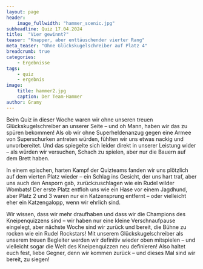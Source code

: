 ```yaml
---
layout: page
header:
    image_fullwidth: "hammer_scenic.jpg"
subheadline: Quiz 17.04.2024
title:  "Vier gewinnt?"
teaser: "Knapper, aber enttäuschender vierter Rang"
meta_teaser: "Ohne Glückskugelschreiber auf Platz 4"
breadcrumb: true
categories:
    - Ergebnisse
tags:
    - quiz
    - ergebnis
image:
    title: hammer2.jpg
    caption: Der Team-Hammer
author: Gramy
---
```


Beim Quiz in dieser Woche waren wir ohne unseren treuen Glückskugelschreiber an unserer Seite – und oh Mann, haben wir das zu spüren bekommen! Als ob wir ohne Superheldenanzug gegen eine Armee von Superschurken antreten würden, fühlten wir uns etwas nackig und unvorbereitet. Und das spiegelte sich leider direkt in unserer Leistung wider – als würden wir versuchen, Schach zu spielen, aber nur die Bauern auf dem Brett haben.

In einem epischen, harten Kampf der Quizteams fanden wir uns plötzlich auf dem vierten Platz wieder – ein Schlag ins Gesicht, der uns hart traf, aber uns auch den Ansporn gab, zurückzuschlagen wie ein Rudel wilder Wombats! Der erste Platz entfloh uns wie ein Hase vor einem Jagdhund, aber Platz 2 und 3 waren nur ein Katzensprung entfernt – oder vielleicht eher ein Katzengalopp, wenn wir ehrlich sind.

Wir wissen, dass wir mehr draufhaben und dass wir die Champions des Kneipenquizzens sind – wir haben nur eine kleine Verschnaufpause eingelegt, aber nächste Woche sind wir zurück und bereit, die Bühne zu rocken wie ein Rudel Rockstars! Mit unserem Glückskugelschreiber als unserem treuen Begleiter werden wir definitiv wieder oben mitspielen – und vielleicht sogar die Welt des Kneipenquizzen neu definieren! Also haltet euch fest, liebe Gegner, denn wir kommen zurück – und dieses Mal sind wir bereit, zu siegen!
